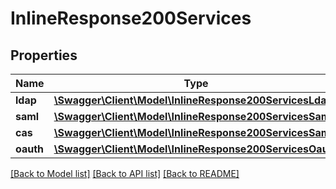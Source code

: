 # InlineResponse200Services

## Properties
Name | Type | Description | Notes
------------ | ------------- | ------------- | -------------
**ldap** | [**\Swagger\Client\Model\InlineResponse200ServicesLdap**](InlineResponse200ServicesLdap.md) |  | [optional] 
**saml** | [**\Swagger\Client\Model\InlineResponse200ServicesSaml**](InlineResponse200ServicesSaml.md) |  | [optional] 
**cas** | [**\Swagger\Client\Model\InlineResponse200ServicesSaml**](InlineResponse200ServicesSaml.md) |  | [optional] 
**oauth** | [**\Swagger\Client\Model\InlineResponse200ServicesOauth**](InlineResponse200ServicesOauth.md) |  | [optional] 

[[Back to Model list]](../../README.md#documentation-for-models) [[Back to API list]](../../README.md#documentation-for-api-endpoints) [[Back to README]](../../README.md)

